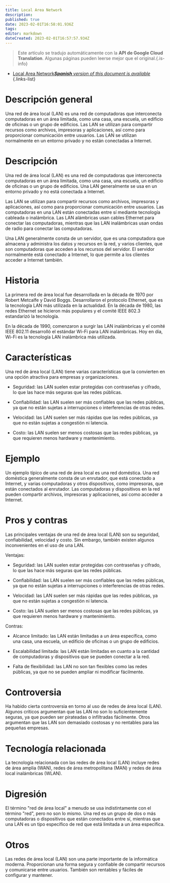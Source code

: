 ```yaml
---
title: Local Area Network
description: 
published: true
date: 2023-02-01T16:58:01.936Z
tags: 
editor: markdown
dateCreated: 2023-02-01T16:57:57.934Z
---
```


> Este artículo se tradujo automáticamente con la **API de Google Cloud Translation**.
Algunas páginas pueden leerse mejor que el original.{.is-info}

- [Local Area Network***Spanish** version of this document is available*](/es/Knowledge-base/Dictionary/local-area-network)
{.links-list}

# Descripción general
Una red de área local (LAN) es una red de computadoras que interconecta computadoras en un área limitada, como una casa, una escuela, un edificio de oficinas o un grupo de edificios. Las LAN se utilizan para compartir recursos como archivos, impresoras y aplicaciones, así como para proporcionar comunicación entre usuarios. Las LAN se utilizan normalmente en un entorno privado y no están conectadas a Internet.

# Descripción
Una red de área local (LAN) es una red de computadoras que interconecta computadoras en un área limitada, como una casa, una escuela, un edificio de oficinas o un grupo de edificios. Una LAN generalmente se usa en un entorno privado y no está conectada a Internet.

Las LAN se utilizan para compartir recursos como archivos, impresoras y aplicaciones, así como para proporcionar comunicación entre usuarios. Las computadoras en una LAN están conectadas entre sí mediante tecnología cableada o inalámbrica. Las LAN alámbricas usan cables Ethernet para conectar las computadoras, mientras que las LAN inalámbricas usan ondas de radio para conectar las computadoras.

Una LAN generalmente consta de un servidor, que es una computadora que almacena y administra los datos y recursos en la red, y varios clientes, que son computadoras que acceden a los recursos del servidor. El servidor normalmente está conectado a Internet, lo que permite a los clientes acceder a Internet también.

# Historia
La primera red de área local fue desarrollada en la década de 1970 por Robert Metcalfe y David Boggs. Desarrollaron el protocolo Ethernet, que es la tecnología LAN más utilizada en la actualidad. En la década de 1980, las redes Ethernet se hicieron más populares y el comité IEEE 802.3 estandarizó la tecnología.

En la década de 1990, comenzaron a surgir las LAN inalámbricas y el comité IEEE 802.11 desarrolló el estándar Wi-Fi para LAN inalámbricas. Hoy en día, Wi-Fi es la tecnología LAN inalámbrica más utilizada.

# Características
Una red de área local (LAN) tiene varias características que la convierten en una opción atractiva para empresas y organizaciones.

* Seguridad: las LAN suelen estar protegidas con contraseñas y cifrado, lo que las hace más seguras que las redes públicas.

* Confiabilidad: las LAN suelen ser más confiables que las redes públicas, ya que no están sujetas a interrupciones o interferencias de otras redes.

* Velocidad: las LAN suelen ser más rápidas que las redes públicas, ya que no están sujetas a congestión ni latencia.

* Costo: las LAN suelen ser menos costosas que las redes públicas, ya que requieren menos hardware y mantenimiento.

# Ejemplo
Un ejemplo típico de una red de área local es una red doméstica. Una red doméstica generalmente consta de un enrutador, que está conectado a Internet, y varias computadoras y otros dispositivos, como impresoras, que están conectados al enrutador. Las computadoras y dispositivos en la red pueden compartir archivos, impresoras y aplicaciones, así como acceder a Internet.

# Pros y contras
Las principales ventajas de una red de área local (LAN) son su seguridad, confiabilidad, velocidad y costo. Sin embargo, también existen algunos inconvenientes en el uso de una LAN.

Ventajas:

* Seguridad: las LAN suelen estar protegidas con contraseñas y cifrado, lo que las hace más seguras que las redes públicas.

* Confiabilidad: las LAN suelen ser más confiables que las redes públicas, ya que no están sujetas a interrupciones o interferencias de otras redes.

* Velocidad: las LAN suelen ser más rápidas que las redes públicas, ya que no están sujetas a congestión ni latencia.

* Costo: las LAN suelen ser menos costosas que las redes públicas, ya que requieren menos hardware y mantenimiento.

Contras:

* Alcance limitado: las LAN están limitadas a un área específica, como una casa, una escuela, un edificio de oficinas o un grupo de edificios.

* Escalabilidad limitada: las LAN están limitadas en cuanto a la cantidad de computadoras y dispositivos que se pueden conectar a la red.

* Falta de flexibilidad: las LAN no son tan flexibles como las redes públicas, ya que no se pueden ampliar ni modificar fácilmente.

# Controversia
Ha habido cierta controversia en torno al uso de redes de área local (LAN). Algunos críticos argumentan que las LAN no son lo suficientemente seguras, ya que pueden ser pirateadas o infiltradas fácilmente. Otros argumentan que las LAN son demasiado costosas y no rentables para las pequeñas empresas.

# Tecnología relacionada
La tecnología relacionada con las redes de área local (LAN) incluye redes de área amplia (WAN), redes de área metropolitana (MAN) y redes de área local inalámbricas (WLAN).

# Digresión
El término "red de área local" a menudo se usa indistintamente con el término "red", pero no son lo mismo. Una red es un grupo de dos o más computadoras o dispositivos que están conectados entre sí, mientras que una LAN es un tipo específico de red que está limitada a un área específica.

# Otros
Las redes de área local (LAN) son una parte importante de la informática moderna. Proporcionan una forma segura y confiable de compartir recursos y comunicarse entre usuarios. También son rentables y fáciles de configurar y mantener.